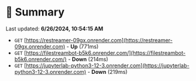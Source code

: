 # 📖 Summary
Last updated: **6/26/2024, 10:54:15 AM**

- `GET` [https://restreamer-09gx.onrender.com](https://restreamer-09gx.onrender.com) - **Up** (771ms)
- `GET` [https://filestreambot-b5k6.onrender.com/](https://filestreambot-b5k6.onrender.com/) - **Down** (214ms)
- `GET` [https://jupyterlab-python3-12-3.onrender.com](https://jupyterlab-python3-12-3.onrender.com) - **Down** (219ms)
